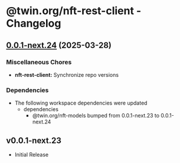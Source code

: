 # @twin.org/nft-rest-client - Changelog

## [0.0.1-next.24](https://github.com/twinfoundation/nft/compare/nft-rest-client-v0.0.1-next.23...nft-rest-client-v0.0.1-next.24) (2025-03-28)


### Miscellaneous Chores

* **nft-rest-client:** Synchronize repo versions


### Dependencies

* The following workspace dependencies were updated
  * dependencies
    * @twin.org/nft-models bumped from 0.0.1-next.23 to 0.0.1-next.24

## v0.0.1-next.23

- Initial Release
